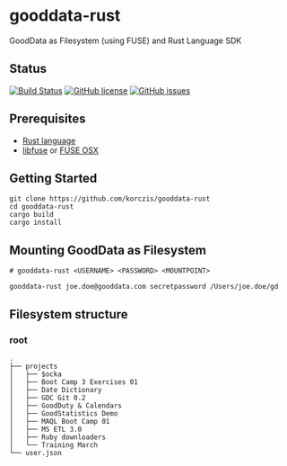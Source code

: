 # gooddata-rust

GoodData as Filesystem (using FUSE) and Rust Language SDK

## Status

[![Build Status](https://travis-ci.org/korczis/gooddata-rust.svg?branch=master)](https://travis-ci.org/korczis/gooddata-rust)
[![GitHub license](https://img.shields.io/badge/license-MIT-blue.svg)](https://raw.githubusercontent.com/korczis/gooddata-rust/master/LICENSE)
[![GitHub issues](https://img.shields.io/github/issues/korczis/gooddata-rust.svg)](https://github.com/korczis/gooddata-rust/issues)

## Prerequisites

* [Rust language](https://www.rust-lang.org/)
* [libfuse](https://github.com/libfuse/libfuse) or [FUSE OSX](https://osxfuse.github.io/)

## Getting Started

```
git clone https://github.com/korczis/gooddata-rust
cd gooddata-rust
cargo build
cargo install
```

## Mounting GoodData as Filesystem

```
# gooddata-rust <USERNAME> <PASSWORD> <MOUNTPOINT>

gooddata-rust joe.doe@gooddata.com secretpassword /Users/joe.doe/gd
```

## Filesystem structure

### root

```
.
├── projects
│   ├── $ocka
│   ├── Boot Camp 3 Exercises 01
│   ├── Date Dictionary
│   ├── GDC Git 0.2
│   ├── GoodDuty & Calendars
│   ├── GoodStatistics Demo
│   ├── MAQL Boot Camp 01
│   ├── MS ETL 3.0
│   ├── Ruby downloaders
│   └── Training March
└── user.json
```
